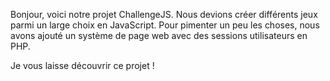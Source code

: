 Bonjour, voici notre projet ChallengeJS. Nous devions créer différents jeux parmi un large choix en JavaScript. Pour pimenter un peu les choses, nous avons ajouté un système de page web avec des sessions utilisateurs en PHP.

Je vous laisse découvrir ce projet !
